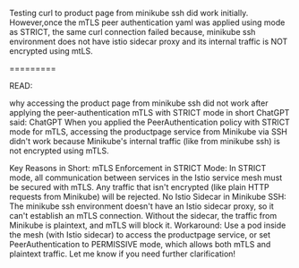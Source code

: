 Testing curl to product page from minikube ssh did work initially.
However,once the mTLS peer authentication yaml was applied using mode as STRICT, the same curl connection failed because, minikube ssh environment does not have istio sidecar proxy and its internal traffic is NOT encrypted using mtLS.

=========

READ: 

why accessing the product page from minikube ssh did not work after applying the peer-authentication mTLS with STRICT mode in short
ChatGPT said:
ChatGPT
When you applied the PeerAuthentication policy with STRICT mode for mTLS, accessing the productpage service from Minikube via SSH didn't work because Minikube's internal traffic (like from minikube ssh) is not encrypted using mTLS.

Key Reasons in Short:
mTLS Enforcement in STRICT Mode:
In STRICT mode, all communication between services in the Istio service mesh must be secured with mTLS. Any traffic that isn't encrypted (like plain HTTP requests from Minikube) will be rejected.
No Istio Sidecar in Minikube SSH:
The minikube ssh environment doesn't have an Istio sidecar proxy, so it can't establish an mTLS connection. Without the sidecar, the traffic from Minikube is plaintext, and mTLS will block it.
Workaround:
Use a pod inside the mesh (with Istio sidecar) to access the productpage service, or set PeerAuthentication to PERMISSIVE mode, which allows both mTLS and plaintext traffic.
Let me know if you need further clarification!

